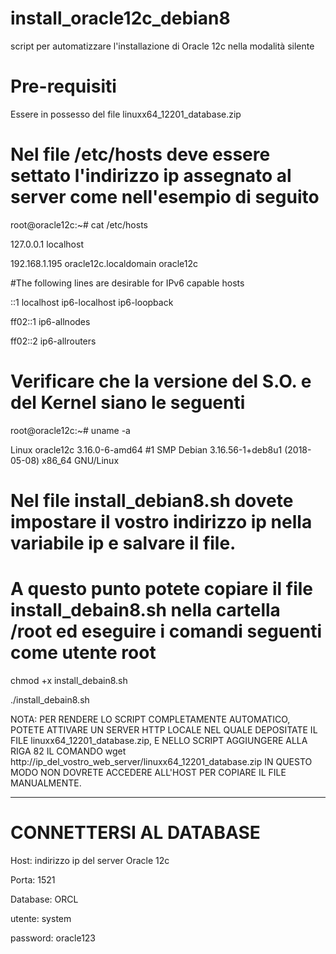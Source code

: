 # install_oracle12c_debian8
script per automatizzare l'installazione di Oracle 12c  nella modalità silente

# Pre-requisiti
Essere in possesso del file linuxx64_12201_database.zip

# Nel file /etc/hosts deve essere settato l'indirizzo ip assegnato al server come nell'esempio di seguito

root@oracle12c:~# cat /etc/hosts

127.0.0.1	localhost

192.168.1.195	oracle12c.localdomain	oracle12c

#The following lines are desirable for IPv6 capable hosts

::1     localhost ip6-localhost ip6-loopback

ff02::1 ip6-allnodes

ff02::2 ip6-allrouters

# Verificare che la versione del S.O. e del Kernel siano le seguenti
root@oracle12c:~# uname -a

Linux oracle12c 3.16.0-6-amd64 #1 SMP Debian 3.16.56-1+deb8u1 (2018-05-08) x86_64 GNU/Linux

# Nel file install_debian8.sh dovete impostare il vostro indirizzo ip nella variabile ip e salvare il file.

# A questo punto potete copiare il file install_debain8.sh nella cartella /root ed eseguire i comandi seguenti come utente root

chmod +x install_debain8.sh

./install_debain8.sh

NOTA: PER RENDERE LO SCRIPT COMPLETAMENTE AUTOMATICO, POTETE ATTIVARE UN SERVER HTTP LOCALE NEL QUALE DEPOSITATE IL FILE linuxx64_12201_database.zip,
E NELLO SCRIPT AGGIUNGERE ALLA RIGA 82 IL COMANDO wget http://ip_del_vostro_web_server/linuxx64_12201_database.zip IN QUESTO MODO NON DOVRETE ACCEDERE ALL'HOST PER COPIARE IL FILE MANUALMENTE.

--------------------------------------------------------------------------------------------------------------------------------------

# CONNETTERSI AL DATABASE

Host: indirizzo ip del server Oracle 12c

Porta: 1521

Database: ORCL

utente: system

password: oracle123


